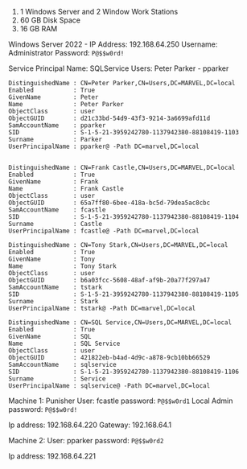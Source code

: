 
1. 1 Windows Server and 2 Window Work Stations
2. 60 GB Disk Space
3. 16 GB RAM

Windows Server 2022 - 
IP Address: 192.168.64.250
Username: Administrator
Password: `P@$$w0rd!`

Service Principal Name: SQLService
Users:
Peter Parker - pparker

```
DistinguishedName : CN=Peter Parker,CN=Users,DC=MARVEL,DC=local
Enabled           : True
GivenName         : Peter
Name              : Peter Parker
ObjectClass       : user
ObjectGUID        : d21c33bd-54d9-43f3-9214-3a6699afd11d
SamAccountName    : pparker
SID               : S-1-5-21-3959242780-1137942380-88108419-1103
Surname           : Parker
UserPrincipalName : pparker@ -Path DC=marvel,DC=local

```

```

DistinguishedName : CN=Frank Castle,CN=Users,DC=MARVEL,DC=local
Enabled           : True
GivenName         : Frank
Name              : Frank Castle
ObjectClass       : user
ObjectGUID        : 65a7ff80-6bee-418a-bc5d-79dea5ac8cbc
SamAccountName    : fcastle
SID               : S-1-5-21-3959242780-1137942380-88108419-1104
Surname           : Castle
UserPrincipalName : fcastle@ -Path DC=marvel,DC=local

```

```
DistinguishedName : CN=Tony Stark,CN=Users,DC=MARVEL,DC=local
Enabled           : True
GivenName         : Tony
Name              : Tony Stark
ObjectClass       : user
ObjectGUID        : b6a03fcc-5608-48af-af9b-20a77f297a47
SamAccountName    : tstark
SID               : S-1-5-21-3959242780-1137942380-88108419-1105
Surname           : Stark
UserPrincipalName : tstark@ -Path DC=marvel,DC=local
```

```
DistinguishedName : CN=SQL Service,CN=Users,DC=MARVEL,DC=local
Enabled           : True
GivenName         : SQL
Name              : SQL Service
ObjectClass       : user
ObjectGUID        : 421822eb-b4ad-4d9c-a878-9cb10bb66529
SamAccountName    : sqlservice
SID               : S-1-5-21-3959242780-1137942380-88108419-1106
Surname           : Service
UserPrincipalName : sqlservice@ -Path DC=marvel,DC=local

```

Machine 1: Punisher
User: fcastle
password: `P@$$w0rd1`
Local Admin password: `P@$$w0rd!`


Ip address: 192.168.64.220
Gateway: 192.168.64.1


Machine 2:
User: pparker
password: `P@$$w0rd2`

Ip address: 192.168.64.221


